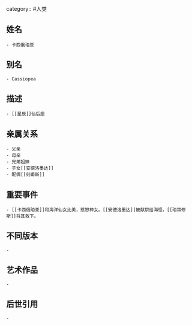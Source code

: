 category:: #人类
## 姓名
	- 卡西俄珀亚
## 别名
	- Cassiopea
## 描述
	- [[星辰]]仙后座
## 亲属关系
	- 父亲
	- 母亲
	- 兄弟姐妹
	- 子女[[安德洛墨达]]
	- 配偶[[刻甫斯]]
## 重要事件
	- [[卡西俄珀亚]]和海洋仙女比美，惹怒神女。[[安德洛墨达]]被献祭给海怪，[[珀耳修斯]]将其救下。
## 不同版本
	-
## 艺术作品
	-
## 后世引用
	-
